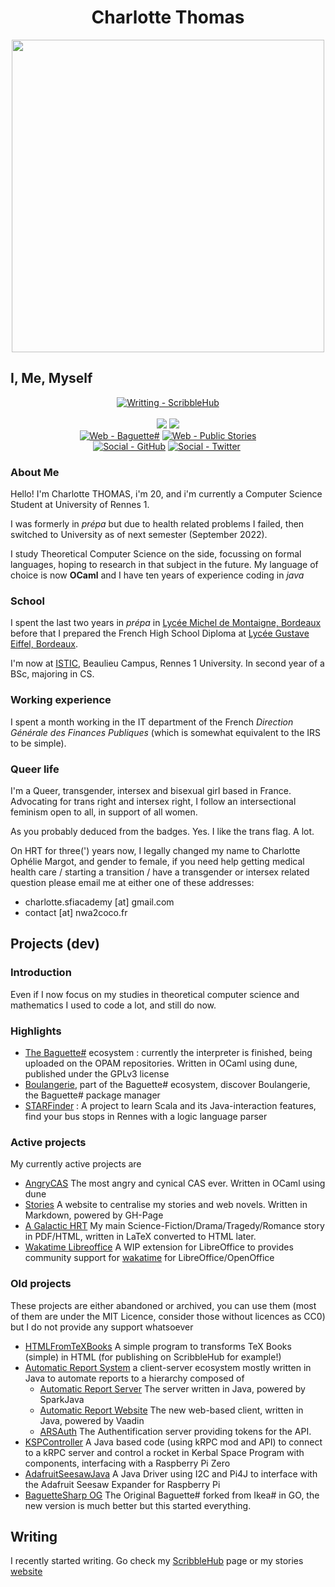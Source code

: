 <h1 align="center"> Charlotte Thomas </h1>
<div align="center">
<a href="img/pfp.jpg"><img width="500px" src="img/pfp.jpg"></a>
</div>

## I, Me, Myself
<div align="center">
<a href="https://www.scribblehub.com/profile/49937/coco33920/"><img src="https://img.shields.io/badge/Writting-ScribbleHub-55cdfc?style=for-the-badge&logo=wattpad&logoColor=f7a8d8" alt="Writting - ScribbleHub"></a>
<br>
<br>
<a href="https://github.com/coco33920/cv/blob/master/cv_one_page_2022.pdf"><img src="https://img.shields.io/badge/CV-FR_PDF-55cdfc?style=for-the-badge"></a>
<a href="https://github.com/coco33920/cv/blob/master/cv_one_page_2022_en.pdf"><img src="https://img.shields.io/badge/CV-EN_PDF-55cdfc?style=for-the-badge"></a>
<br>
<a href="https://www.baguettesharp.fr"><img src="https://img.shields.io/badge/Web-Baguette%23-inactive?style=for-the-badge" alt="Web - Baguette#"></a>
<a href="https://agh.nwa2coco.fr"><img src="https://img.shields.io/badge/Web-Public_Stories-inactive?style=for-the-badge" alt="Web - Public Stories"></a>
<br>
<a href="https://github.com/coco33920"><img src="https://img.shields.io/badge/Social-GitHub-f7a8d8?style=for-the-badge&logo=github&logoColor=f7a8d8" alt="Social - GitHub"></a>
<a href="https://twitter.com/coco33920"><img src="https://img.shields.io/badge/Social-Twitter-f7a8d8?style=for-the-badge&logo=twitter&logoColor=f7a8d8" alt="Social - Twitter"></a>
<a href=""><img></a>
</div>

### About Me
Hello! I'm Charlotte THOMAS, i'm 20, and i'm currently a Computer Science Student at University of Rennes 1.

I was formerly in *prépa* but due to health related problems I failed, then switched to University as of next semester (September 2022).

I study Theoretical Computer Science on the side, focussing on formal languages, hoping to research in that subject in the future.
My language of choice is now **OCaml** and I have ten years of experience coding in *java*

### School
I spent the last two years in *prépa* in [Lycée Michel de Montaigne, Bordeaux](http://montaigne-bordeaux.fr) before that I prepared the French High School Diploma at [Lycée Gustave Eiffel, Bordeaux](https://www.eiffel-bordeaux.org/).

I'm now at [ISTIC](https://istic.univ-rennes1.fr/), Beaulieu Campus, Rennes 1 University. In second year of a BSc, majoring in CS.

### Working experience
I spent a month working in the IT department of the French *Direction Générale des Finances Publiques* (which is somewhat equivalent to the IRS to be simple).

### Queer life
I'm a Queer, transgender, intersex and bisexual girl based in France. Advocating for trans right and intersex right, I follow an intersectional feminism open to all, in support of all women. 

As you probably deduced from the badges. Yes. I like the trans flag. A lot.

On HRT for three(') years now, I legally changed my name to Charlotte Ophélie Margot, and gender to female, if you need help getting medical health care / starting a transition / have a transgender or intersex related question please email me at either one of these addresses:
* charlotte.sfiacademy [at] gmail.com
* contact [at] nwa2coco.fr

## Projects (dev)

### Introduction
Even if I now focus on my studies in theoretical computer science and mathematics I used to code a lot, and still do now.

### Highlights
* [The Baguette#](https://www.baguettesharp.fr) ecosystem : currently the interpreter is finished, being uploaded on the OPAM repositories. Written in OCaml using dune, published under the GPLv3 license
* [Boulangerie](https://boulangerie.baguettesharp.fr), part of the Baguette# ecosystem, discover Boulangerie, the Baguette# package manager
* [STARFinder](https://github.com/coco33920/STARFinder) : A project to learn Scala and its Java-interaction features, find your bus stops in Rennes with a logic language parser

### Active projects
My currently active projects are
* [AngryCAS](https://github.com/coco33920/AngryCAS) The most angry and cynical CAS ever. Written in OCaml using dune
* [Stories](https://agh.nwa2coco.fr) A website to centralise my stories and web novels. Written in Markdown, powered by GH-Page
* [A Galactic HRT](https://agh.nwa2coco.fr#agh) My main Science-Fiction/Drama/Tragedy/Romance story in PDF/HTML, written in LaTeX converted to HTML later.
* [Wakatime Libreoffice](https://github.com/coco33920/wakatime-libreoffice) A WIP extension for LibreOffice to provides community support for [wakatime](https://wakatime.com) for LibreOffice/OpenOffice


### Old projects
These projects are either abandoned or archived, you can use them (most of them are under the MIT Licence, consider those without licences as CC0) but I do not provide any support whatsoever

* [HTMLFromTeXBooks](https://github.com/coco33920/HTMLFromTeXBooks) A simple program to transforms TeX Books (simple) in HTML (for publishing on ScribbleHub for example!)
* [Automatic Report System](https://github.com/sfi-region9/) a client-server ecosystem mostly written in Java to automate reports to a hierarchy composed of
  * [Automatic Report Server](https://github.com/sfi-region9/AutomaticReportServer) The server written in Java, powered by SparkJava
  * [Automatic Report Website](https://github.com/sfi-region9/ARS-Website) The new web-based client, written in Java, powered by Vaadin
  * [ARSAuth](https://github.com/sfi-region9/ARSAuth) The Authentification server providing tokens for the API.
* [KSPController](https://github.com/coco33920/KSPController) A Java based code (using kRPC mod and API) to connect to a kRPC server and control a rocket in Kerbal Space Program with components, interfacing with a Raspberry Pi Zero
* [AdafruitSeesawJava](https://github.com/coco33920/AdafruitSeesawJava) A Java Driver using I2C and Pi4J to interface with the Adafruit Seesaw Expander for Raspberry Pi
* [BaguetteSharp OG](https://github.com/coco33920/baguette-sharp) The Original Baguette# forked from Ikea# in GO, the new version is much better but this started everything.

## Writing
I recently started writing. Go check 
my [ScribbleHub](https://www.scribblehub.com/profile/49937/coco33920/) page or my stories [website](https://agh.nwa2coco.fr)